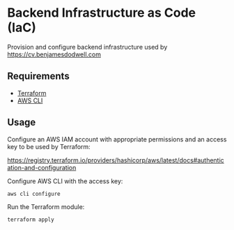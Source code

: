 # Backend Infrastructure as Code (IaC)

Provision and configure backend infrastructure used by https://cv.benjamesdodwell.com

## Requirements

- [Terraform](https://developer.hashicorp.com/terraform/install)
- [AWS CLI](https://docs.aws.amazon.com/cli/latest/userguide/getting-started-install.html)

## Usage

Configure an AWS IAM account with appropriate permissions and an access key to be used by Terraform:

https://registry.terraform.io/providers/hashicorp/aws/latest/docs#authentication-and-configuration

Configure AWS CLI with the access key:
```
aws cli configure
```

Run the Terraform module:
```
terraform apply
```